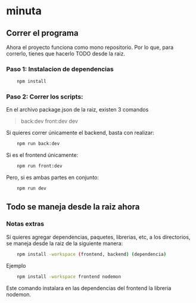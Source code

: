 # minuta

## Correr el programa
Ahora el proyecto funciona como mono repositorio. Por lo que, para correrlo, tienes que hacerlo TODO desde la raiz.

### Paso 1: Instalacion de dependencias
```bash
    npm install
```
### Paso 2: Correr los scripts:
En el archivo package.json de la raiz, existen 3 comandos

> back:dev
> front:dev
> dev

Si quieres correr únicamente el backend, basta con realizar:
```bash
    npm run back:dev
```

Si es el frontend únicamente:
```bash
    npm run front:dev
```

Pero, si es ambas partes en conjunto:
```bash
    npm run dev
```

## Todo se maneja desde la raiz ahora

### Notas extras
Si quieres agregar dependencias, paquetes, librerias, etc, a los directorios, se maneja desde la raiz de la siguiente manera:
```bash
    npm install -workspace (frontend, backend) (dependencia)
```

Ejemplo
```bash
    npm install -workspace frontend nodemon
```
Este comando instalara en las dependencias del frontend la libreria nodemon.
